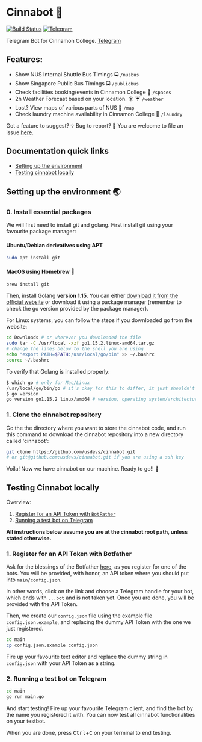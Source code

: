 # Cinnabot :robot: 
[![Build Status](https://travis-ci.com/usdevs/cinnabot.svg)](https://travis-ci.com/usdevs/cinnabot/)
[![Telegram](https://img.shields.io/badge/telegram-ready-brightgreen.svg)](https://t.me/cinnabot)

Telegram Bot for Cinnamon College. [Telegram](https://t.me/cinnabot)

## Features:
- Show NUS Internal Shuttle Bus Timings :oncoming_bus: `/nusbus`
- Show Singapore Public Bus Timings :oncoming_bus: `/publicbus`
- Check facilities booking/events in Cinnamon College :school: `/spaces`
- 2h Weather Forecast based on your location. :sunny: :umbrella: `/weather`
- Lost? View maps of various parts of NUS :school: `/map`
- Check laundry machine availability in Cinnamon College :shirt: `/laundry`

Got a feature to suggest? :bulb:
Bug to report? :bug:
You are welcome to file an issue [here](https://github.com/usdevs/cinnabot/issues).

## Documentation quick links
- [Setting up the environment](#setting-up-the-environment)
- [Testing cinnabot locally](#testing-cinnabot-locally)

## Setting up the environment :earth_asia:

### 0. Install essential packages

We will first need to install git and golang. First install git using your favourite
package manager:

#### Ubuntu/Debian derivatives using APT
```bash
sudo apt install git
```

#### MacOS using Homebrew :beer:
```bash
brew install git
```

Then, install Golang **version 1.15**. You can either [download it from the official website](https://golang.org/dl/) or download it using a package manager (remember to check the go version provided by the package manager).

For Linux systems, you can follow the steps if you downloaded go from the website:

```bash
cd Downloads # or wherever you downloaded the file
sudo tar -C /usr/local -xzf go1.15.2.linux-amd64.tar.gz
# change the lines below to the shell you are using
echo "export PATH=$PATH:/usr/local/go/bin" >> ~/.bashrc
source ~/.bashrc
```

To verify that Golang is installed properly:
```bash
$ which go # only for Mac/Linux
/usr/local/go/bin/go # it's okay for this to differ, it just shouldn't be blank
$ go version
go version go1.15.2 linux/amd64 # version, operating system/architecture
```

### 1. Clone the cinnabot repository

Go the the directory where you want to store the cinnabot code, and run this command to download the cinnabot repository into a new directory called 'cinnabot': 
```bash
git clone https://github.com/usdevs/cinnabot.git 
# or git@github.com:usdevs/cinnabot.git if you are using a ssh key
```
Voila! Now we have cinnabot on our machine. Ready to go!! :tada:


## Testing Cinnabot locally
Overview:
1. [Register for an API Token with `BotFather`](#1-register-for-an-api-token-with-botfather)
2. [Running a test bot on Telegram](#2-running-a-test-bot-on-telegram)

**All instructions below assume you are at the cinnabot root path, unless stated otherwise.**

### 1. Register for an API Token with Botfather
Ask for the blessings of the Botfather [here](https://t.me/botfather), as you register for one of the bots.
You will be provided, with honor, an API token where you should put into `main/config.json`.

In other words, click on the link and choose a Telegram handle for your bot, which ends with `...bot` and is not taken yet. Once you are done, you will be provided with the API Token.

Then, we create our `config.json` file using the example file `config.json.example`, and replacing the dummy API Token with the one we just registered.
```bash
cd main
cp config.json.example config.json
```

Fire up your favourite text editor and replace the dummy string in `config.json` with your API Token as a string.

### 2. Running a test bot on Telegram
```bash
cd main
go run main.go
```

And start testing! Fire up your favourite Telegram client, and find the bot by the name you registered it with. You can now test all cinnabot functionalities on your testbot.

When you are done, press <kbd>Ctrl</kbd>+<kbd>C</kbd> on your terminal to end testing.


